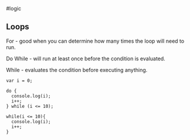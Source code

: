   #logic
  
  ## Loops
  For - good when you can determine how many times the loop will need to run.
  
  Do While - will run at least once before the condition is evaluated.
  
  While - evaluates the condition before executing anything.
  
  ```
  var i = 0;
  
  do {
    console.log(i);
    i++;
  } while (i <= 10);
  
  while(i <= 10){
    console.log(i);
    i++;
  }
  ```
  
